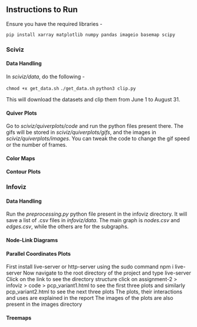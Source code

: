 ## Instructions to Run

Ensure you have the required libraries -

`pip install xarray matplotlib numpy pandas imageio basemap scipy`

### Sciviz

#### Data Handling

In _sciviz/data_, do the following -

`chmod +x get_data.sh`
`./get_data.sh`
`python3 clip.py`

This will download the datasets and clip them from June 1 to August 31.

#### Quiver Plots

Go to _sciviz/quiverplots/code_ and run the python files present there. The gifs will be stored in _sciviz/quiverplots/gifs_, and the images in _sciviz/quiverplots/images_. You can tweak the code to change the gif speed or the number of frames.

#### Color Maps

#### Contour Plots

### Infoviz

#### Data Handling

Run the _preprocessing.py_ python file present in the infoviz directory. It will save a list of .csv files in _infoviz/data_. The main graph is _nodes.csv_ and _edges.csv_, while the others are for the subgraphs.

#### Node-Link Diagrams

#### Parallel Coordinates Plots

First install live-server or http-server using the sudo command
npm i live-server
Now navigate to the root directory of the project and type live-server
Click on the link to see the directory structure
click on assignment-2 > infoviz > code > pcp_variant1.html to see the first three plots and similarly pcp_variant2.html to see the next three plots
The plots, their interactions and uses are explained in the report
The images of the plots are also present in the images directory

#### Treemaps
